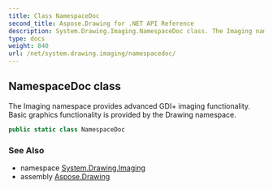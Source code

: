 ```yaml
---
title: Class NamespaceDoc
second_title: Aspose.Drawing for .NET API Reference
description: System.Drawing.Imaging.NamespaceDoc class. The Imaging namespace provides advanced GDI imaging functionality. Basic graphics functionality is provided by the Drawing namespace
type: docs
weight: 840
url: /net/system.drawing.imaging/namespacedoc/
---
```

## NamespaceDoc class

The Imaging namespace provides advanced GDI+ imaging functionality. Basic graphics functionality is provided by the Drawing namespace.

```csharp
public static class NamespaceDoc
```

### See Also

* namespace [System.Drawing.Imaging](../../system.drawing.imaging/)
* assembly [Aspose.Drawing](../../)


